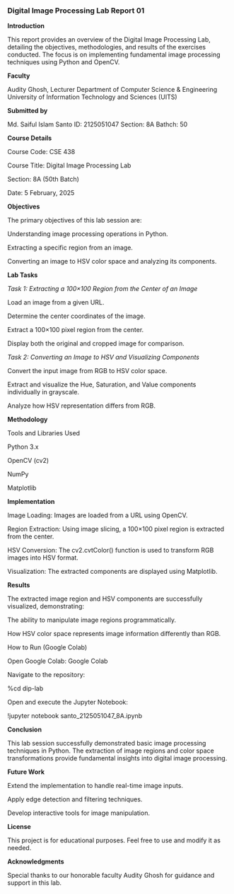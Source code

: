 ### Digital Image Processing Lab Report 01

**Introduction**

This report provides an overview of the Digital Image Processing Lab, detailing the objectives, methodologies, and results of the exercises conducted. The focus is on implementing fundamental image processing techniques using Python and OpenCV.

**Faculty**

Audity Ghosh, Lecturer
Department of Computer Science & Engineering University of Information Technology and Sciences (UITS)

**Submitted by**

Md. Saiful Islam Santo 
ID: 2125051047 
Section: 8A Bathch: 50


**Course Details**

Course Code: CSE 438

Course Title: Digital Image Processing Lab

Section: 8A (50th Batch)

Date: 5 February, 2025


**Objectives**

The primary objectives of this lab session are:

Understanding image processing operations in Python.

Extracting a specific region from an image.

Converting an image to HSV color space and analyzing its components.


**Lab Tasks**

*Task 1: Extracting a 100×100 Region from the Center of an Image*

Load an image from a given URL.

Determine the center coordinates of the image.

Extract a 100×100 pixel region from the center.

Display both the original and cropped image for comparison.

*Task 2: Converting an Image to HSV and Visualizing Components*

Convert the input image from RGB to HSV color space.

Extract and visualize the Hue, Saturation, and Value components individually in grayscale.

Analyze how HSV representation differs from RGB.


**Methodology**

Tools and Libraries Used

Python 3.x

OpenCV (cv2)

NumPy

Matplotlib


**Implementation**

Image Loading: Images are loaded from a URL using OpenCV.

Region Extraction: Using image slicing, a 100×100 pixel region is extracted from the center.

HSV Conversion: The cv2.cvtColor() function is used to transform RGB images into HSV format.

Visualization: The extracted components are displayed using Matplotlib.


**Results**

The extracted image region and HSV components are successfully visualized, demonstrating:

The ability to manipulate image regions programmatically.

How HSV color space represents image information differently than RGB.

How to Run (Google Colab)

Open Google Colab: Google Colab

Navigate to the repository:

%cd dip-lab

Open and execute the Jupyter Notebook:

!jupyter notebook santo_2125051047_8A.ipynb


**Conclusion**

This lab session successfully demonstrated basic image processing techniques in Python. The extraction of image regions and color space transformations provide fundamental insights into digital image processing.


**Future Work**

Extend the implementation to handle real-time image inputs.

Apply edge detection and filtering techniques.

Develop interactive tools for image manipulation.


**License**

This project is for educational purposes. Feel free to use and modify it as needed.

**Acknowledgments**

Special thanks to our honorable faculty Audity Ghosh for guidance and support in this lab.
